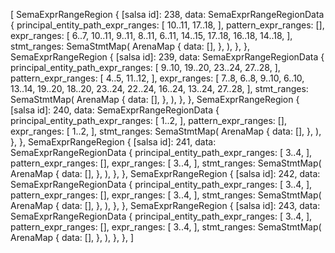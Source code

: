 [
    SemaExprRangeRegion {
        [salsa id]: 238,
        data: SemaExprRangeRegionData {
            principal_entity_path_expr_ranges: [
                10..11,
                17..18,
            ],
            pattern_expr_ranges: [],
            expr_ranges: [
                6..7,
                10..11,
                9..11,
                8..11,
                6..11,
                14..15,
                17..18,
                16..18,
                14..18,
            ],
            stmt_ranges: SemaStmtMap(
                ArenaMap {
                    data: [],
                },
            ),
        },
    },
    SemaExprRangeRegion {
        [salsa id]: 239,
        data: SemaExprRangeRegionData {
            principal_entity_path_expr_ranges: [
                9..10,
                19..20,
                23..24,
                27..28,
            ],
            pattern_expr_ranges: [
                4..5,
                11..12,
            ],
            expr_ranges: [
                7..8,
                6..8,
                9..10,
                6..10,
                13..14,
                19..20,
                18..20,
                23..24,
                22..24,
                16..24,
                13..24,
                27..28,
            ],
            stmt_ranges: SemaStmtMap(
                ArenaMap {
                    data: [],
                },
            ),
        },
    },
    SemaExprRangeRegion {
        [salsa id]: 240,
        data: SemaExprRangeRegionData {
            principal_entity_path_expr_ranges: [
                1..2,
            ],
            pattern_expr_ranges: [],
            expr_ranges: [
                1..2,
            ],
            stmt_ranges: SemaStmtMap(
                ArenaMap {
                    data: [],
                },
            ),
        },
    },
    SemaExprRangeRegion {
        [salsa id]: 241,
        data: SemaExprRangeRegionData {
            principal_entity_path_expr_ranges: [
                3..4,
            ],
            pattern_expr_ranges: [],
            expr_ranges: [
                3..4,
            ],
            stmt_ranges: SemaStmtMap(
                ArenaMap {
                    data: [],
                },
            ),
        },
    },
    SemaExprRangeRegion {
        [salsa id]: 242,
        data: SemaExprRangeRegionData {
            principal_entity_path_expr_ranges: [
                3..4,
            ],
            pattern_expr_ranges: [],
            expr_ranges: [
                3..4,
            ],
            stmt_ranges: SemaStmtMap(
                ArenaMap {
                    data: [],
                },
            ),
        },
    },
    SemaExprRangeRegion {
        [salsa id]: 243,
        data: SemaExprRangeRegionData {
            principal_entity_path_expr_ranges: [
                3..4,
            ],
            pattern_expr_ranges: [],
            expr_ranges: [
                3..4,
            ],
            stmt_ranges: SemaStmtMap(
                ArenaMap {
                    data: [],
                },
            ),
        },
    },
]